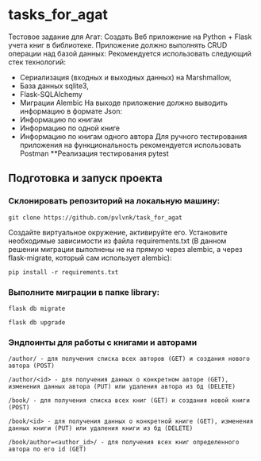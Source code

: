 # tasks_for_agat
Тестовое задание для Агат: 
Создать Веб приложение на Python + Flask учета книг в библиотеке.
Приложение должно выполнять CRUD операции над базой данных:
Рекомендуется использовать следующий стек технологий:
* Сериализация (входных и выходных данных) на Marshmallow,
* База данных sqlite3,
* Flask-SQLAlchemy
* Миграции Alembic
На выходе приложение должно выводить информацию в формате Json:
* Информацию по книгам
* Информацию по одной книге
* Информацию по книгам одного автора
Для ручного тестирования приложения на функциональность рекомендуется использовать
Postman
**Реализация тестирования pytest

## Подготовка и запуск проекта
### Склонировать репозиторий на локальную машину:
```
git clone https://github.com/pvlvnk/task_for_agat
```
Создайте виртуальное окружение, активируйте его.
Установите необходимые зависимости из файла requirements.txt (В данном решении миграции выполнены не на прямую через alembic, а через flask-migrate, который сам использует alembic):
```
pip install -r requirements.txt
```
### Выполните миграции в папке library:
```
flask db migrate
```
```
flask db upgrade
```

### Эндпоинты для работы с книгами и авторами
```
/author/ - для получения списка всех авторов (GET) и создания нового автора (POST)
```
```
/author/<id> - для получения данных о конкретном авторе (GET), изменения данных автора (PUT) или удаления автора из бд (DELETE)
```
```
/book/ - для получения списка всех книг (GET) и создания новой книги (POST)
```
```
/book/<id> - для получения данных о конкретной книге (GET), изменения данных книги (PUT) или удаления книги из бд (DELETE)
```
```
/book/author=<author_id>/ - для получения всех книг определенного автора по его id (GET)
```